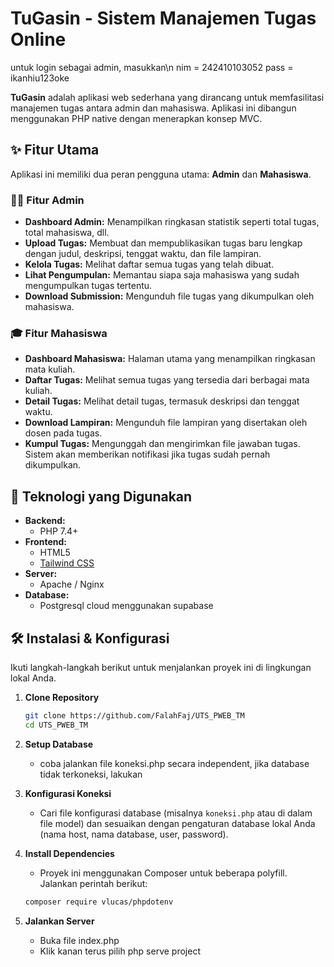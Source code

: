 # TuGasin - Sistem Manajemen Tugas Online

untuk login sebagai admin, masukkan\n
nim = 242410103052
pass = ikanhiu123oke

**TuGasin** adalah aplikasi web sederhana yang dirancang untuk memfasilitasi manajemen tugas antara admin dan mahasiswa. Aplikasi ini dibangun menggunakan PHP native dengan menerapkan konsep MVC.

## ✨ Fitur Utama

Aplikasi ini memiliki dua peran pengguna utama: **Admin** dan **Mahasiswa**.

### 👨‍🏫 Fitur Admin

- **Dashboard Admin:** Menampilkan ringkasan statistik seperti total tugas, total mahasiswa, dll.
- **Upload Tugas:** Membuat dan mempublikasikan tugas baru lengkap dengan judul, deskripsi, tenggat waktu, dan file lampiran.
- **Kelola Tugas:** Melihat daftar semua tugas yang telah dibuat.
- **Lihat Pengumpulan:** Memantau siapa saja mahasiswa yang sudah mengumpulkan tugas tertentu.
- **Download Submission:** Mengunduh file tugas yang dikumpulkan oleh mahasiswa.

### 🎓 Fitur Mahasiswa

- **Dashboard Mahasiswa:** Halaman utama yang menampilkan ringkasan mata kuliah.
- **Daftar Tugas:** Melihat semua tugas yang tersedia dari berbagai mata kuliah.
- **Detail Tugas:** Melihat detail tugas, termasuk deskripsi dan tenggat waktu.
- **Download Lampiran:** Mengunduh file lampiran yang disertakan oleh dosen pada tugas.
- **Kumpul Tugas:** Mengunggah dan mengirimkan file jawaban tugas. Sistem akan memberikan notifikasi jika tugas sudah pernah dikumpulkan.

## 🚀 Teknologi yang Digunakan

- **Backend:**
  - PHP 7.4+
- **Frontend:**
  - HTML5
  - [Tailwind CSS](https://tailwindcss.com/)
- **Server:**
  - Apache / Nginx 
- **Database:**
  - Postgresql cloud menggunakan supabase

## 🛠️ Instalasi & Konfigurasi

Ikuti langkah-langkah berikut untuk menjalankan proyek ini di lingkungan lokal Anda.

1.  **Clone Repository**
    ```bash
    git clone https://github.com/FalahFaj/UTS_PWEB_TM
    cd UTS_PWEB_TM
    ```

2.  **Setup Database**
    - coba jalankan file koneksi.php secara independent, jika database tidak terkoneksi, lakukan 

3.  **Konfigurasi Koneksi**
    - Cari file konfigurasi database (misalnya `koneksi.php` atau di dalam file model) dan sesuaikan dengan pengaturan database lokal Anda (nama host, nama database, user, password).

4.  **Install Dependencies**
    - Proyek ini menggunakan Composer untuk beberapa polyfill. Jalankan perintah berikut:
    ```bash
    composer require vlucas/phpdotenv
    ```

5.  **Jalankan Server**
    - Buka file index.php
    - Klik kanan terus pilih php serve project
